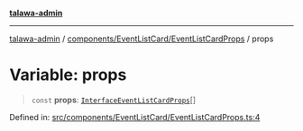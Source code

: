 [**talawa-admin**](../../../../README.md)

***

[talawa-admin](../../../../modules.md) / [components/EventListCard/EventListCardProps](../README.md) / props

# Variable: props

> `const` **props**: [`InterfaceEventListCardProps`](../../EventListCard/interfaces/InterfaceEventListCardProps.md)[]

Defined in: [src/components/EventListCard/EventListCardProps.ts:4](https://github.com/bint-Eve/talawa-admin/blob/e05e1a03180dbbfc7ba850102958ea6b6cd4b01e/src/components/EventListCard/EventListCardProps.ts#L4)
